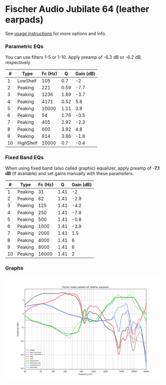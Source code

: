 # Fischer Audio Jubilate 64 (leather earpads)
See [usage instructions](https://github.com/jaakkopasanen/AutoEq#usage) for more options and info.

### Parametric EQs
You can use filters 1-5 or 1-10. Apply preamp of -6.3 dB or -6.2 dB, respectively.

|   # | Type      |   Fc (Hz) |    Q |   Gain (dB) |
|-----|-----------|-----------|------|-------------|
|   1 | LowShelf  |       105 | 0.7  |        -2   |
|   2 | Peaking   |       221 | 0.59 |        -7.7 |
|   3 | Peaking   |      1236 | 1.89 |        -3.7 |
|   4 | Peaking   |      4171 | 0.52 |         5.8 |
|   5 | Peaking   |     10000 | 1.11 |         3.9 |
|   6 | Peaking   |        54 | 1.76 |        -0.5 |
|   7 | Peaking   |       405 | 2.92 |        -2.3 |
|   8 | Peaking   |       600 | 3.92 |         4.8 |
|   9 | Peaking   |       814 | 3.86 |        -1.8 |
|  10 | HighShelf |     10000 | 0.7  |        -0.4 |

### Fixed Band EQs
When using fixed band (also called graphic) equalizer, apply preamp of **-7.1 dB** (if available) and set gains manually with these parameters.

|   # | Type    |   Fc (Hz) |    Q |   Gain (dB) |
|-----|---------|-----------|------|-------------|
|   1 | Peaking |        31 | 1.41 |        -2   |
|   2 | Peaking |        62 | 1.41 |        -2.9 |
|   3 | Peaking |       125 | 1.41 |        -4.2 |
|   4 | Peaking |       250 | 1.41 |        -7.8 |
|   5 | Peaking |       500 | 1.41 |        -0.8 |
|   6 | Peaking |      1000 | 1.41 |        -2.9 |
|   7 | Peaking |      2000 | 1.41 |         1.5 |
|   8 | Peaking |      4000 | 1.41 |         6   |
|   9 | Peaking |      8000 | 1.41 |         6   |
|  10 | Peaking |     16000 | 1.41 |         2   |

### Graphs
![](./Fischer%20Audio%20Jubilate%2064%20(leather%20earpads).png)
